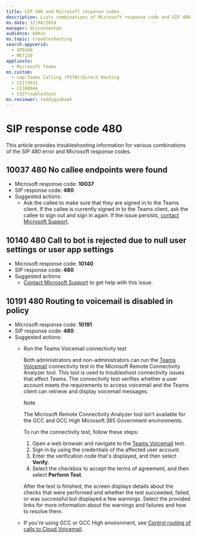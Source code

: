 ```yaml
---
title: SIP 480 and Microsoft response codes
description: Lists combinations of Microsoft response code and SIP 480 error, and provides actions to resolve the errors.
ms.date: 12/04/2024
manager: dcscontentpm
audience: Admin
ms.topic: troubleshooting
search.appverid: 
  - SPO160
  - MET150
appliesto: 
  - Microsoft Teams
ms.custom: 
  - sap:Teams Calling (PSTN)\Direct Routing
  - CI173631
  - CI188844
  - CSSTroubleshoot
ms.reviewer: teddygyabaah
---
```


# SIP response code 480

This article provides troubleshooting information for various combinations of the SIP 480 error and Microsoft response codes.

## 10037 480 No callee endpoints were found

- Microsoft response code: **10037**
- SIP response code: **480**
- Suggested actions:  
  - Ask the callee to make sure that they are signed in to the Teams client. If the callee is currently signed in to the Teams client, ask the callee to sign out and sign in again. If the issue persists, [contact Microsoft Support](https://support.microsoft.com/contactus).

## 10140 480 Call to bot is rejected due to null user settings or user app settings

- Microsoft response code: **10140**
- SIP response code: **480**
- Suggested actions:  
  - [Contact Microsoft Support](https://support.microsoft.com/contactus) to get help with this issue.

## 10191 480 Routing to voicemail is disabled in policy

- Microsoft response code: **10191**
- SIP response code: **480**
- Suggested actions:
  - Run the Teams Voicemail connectivity test
  
    Both administrators and non-administrators can run the [Teams Voicemail](https://testconnectivity.microsoft.com/tests/TeamsVoicemail/input) connectivity test in the Microsoft Remote Connectivity Analyzer tool. This tool is used to troubleshoot connectivity issues that affect Teams. The connectivity test verifies whether a user account meets the requirements to access voicemail and the Teams client can retrieve and display voicemail messages.

    > [!NOTE]
    > The Microsoft Remote Connectivity Analyzer tool isn't available for the GCC and GCC High Microsoft 365 Government environments.

    To run the connectivity test, follow these steps:

    1. Open a web browser and navigate to the [Teams Voicemail](https://testconnectivity.microsoft.com/tests/TeamsVoicemail/input) test.
    1. Sign in by using the credentials of the affected user account.
    1. Enter the verification code that's displayed, and then select **Verify**.
    1. Select the checkbox to accept the terms of agreement, and then select **Perform Test**.

    After the test is finished, the screen displays details about the checks that were performed and whether the test succeeded, failed, or was successful but displayed a few warnings. Select the provided links for more information about the warnings and failures and how to resolve them.
  - If you're using GCC or GCC High environment, see [Control routing of calls to Cloud Voicemail](/MicrosoftTeams/set-up-phone-system-voicemail#control-routing-of-calls-to-cloud-voicemail).

